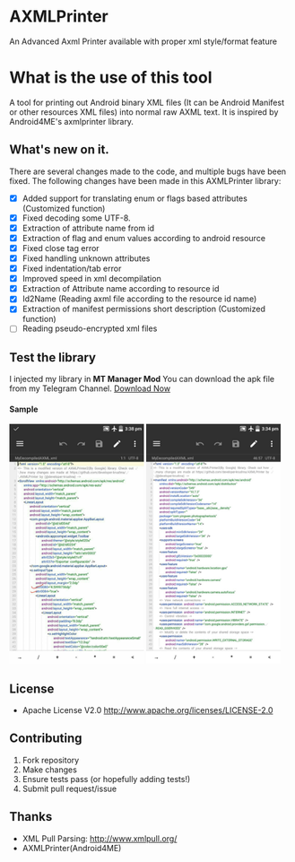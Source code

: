 # AXMLPrinter
An Advanced Axml Printer available with proper xml style/format feature
# What is the use of this tool
A tool for printing out Android binary XML files (It can be Android Manifest or other resources XML files) into normal raw AXML text. It is inspired by Android4ME's axmlprinter library.

## What's new on it.
There are several changes made to the code, and multiple bugs have been fixed. The following changes have been made in this AXMLPrinter library:
- [x] Added support for translating enum or flags based attributes (Customized function)
- [x] Fixed decoding some UTF-8.
- [x] Extraction of attribute name from id
- [x] Extraction of flag and enum values according to android resource
- [x] Fixed close tag error
- [x] Fixed handling unknown attributes
- [x] Fixed indentation/tab error
- [x] Improved speed in xml decompilation
- [x] Extraction of Attribute name according to resource id
- [x] Id2Name (Reading axml file according to the resource id name)
- [x] Extraction of manifest permissions short description (Customized function)
- [ ] Reading pseudo-encrypted xml files

## Test the library
I injected my library in **MT Manager Mod** You can download the apk file from my Telegram Channel. [Download Now](https://t.me/Modder_Hub/906)
#### Sample
<img src="https://github.com/developer-krushna/AXMLPrinter/blob/main/IMG_20241223_122041_536.jpg" width="240" alt="Screenshot"/>
<img src="https://github.com/developer-krushna/AXMLPrinter/blob/main/IMG_20241223_122046_767.jpg" width="240" alt="Screenshot"/>

## License
+ Apache License V2.0 <http://www.apache.org/licenses/LICENSE-2.0>

## Contributing

1. Fork repository
2. Make changes
3. Ensure tests pass (or hopefully adding tests!)
4. Submit pull request/issue

## Thanks

+ XML Pull Parsing: <http://www.xmlpull.org/>
+ AXMLPrinter(Android4ME)
